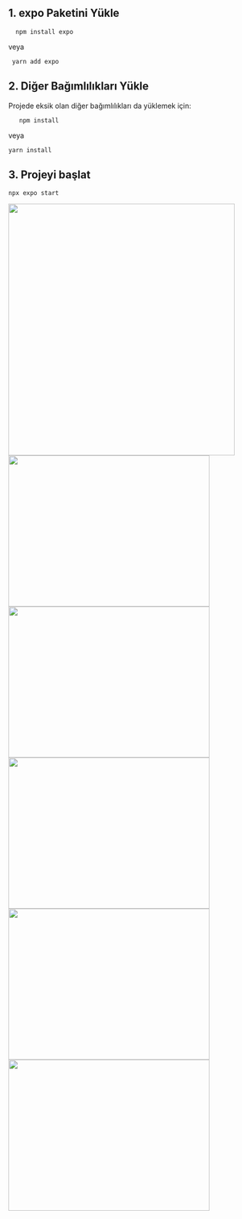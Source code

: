 ## 1. expo Paketini Yükle
```
  npm install expo
```
veya
```
 yarn add expo
```

## 2. Diğer Bağımlılıkları Yükle
Projede eksik olan diğer bağımlılıkları da yüklemek için:
```
   npm install
```
veya
```
yarn install
```

## 3. Projeyi başlat
```
npx expo start
```

<img src="https://github.com/user-attachments/assets/1d45b637-e1f0-4c7e-896e-48070ec44955" width="450" height="500"/>

<img src="https://github.com/user-attachments/assets/04a3dc72-4fe9-4950-897a-93480dde5447" width="400" height="300"/>

<img src="https://github.com/user-attachments/assets/31449078-1d2f-4568-bb2e-71e7466fcc68" width="400" height="300"/>

<img src="https://github.com/user-attachments/assets/05e5d7a7-4483-4eb4-99e4-3d837de60fd0" width="400" height="300"/>

<img src="https://github.com/user-attachments/assets/2ef9571d-16aa-4f61-9a94-2eefe78fa8e4" width="400" height="300"/>

<img src="https://github.com/user-attachments/assets/bee45bb1-dd93-4b97-bf3d-0a937885fc2d" width="400" height="300"/>



